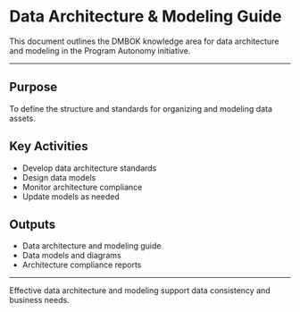 # Data Architecture & Modeling Guide

This document outlines the DMBOK knowledge area for data architecture and modeling in the Program Autonomy initiative.

---

## Purpose
To define the structure and standards for organizing and modeling data assets.

## Key Activities
- Develop data architecture standards
- Design data models
- Monitor architecture compliance
- Update models as needed

## Outputs
- Data architecture and modeling guide
- Data models and diagrams
- Architecture compliance reports

---

Effective data architecture and modeling support data consistency and business needs.
